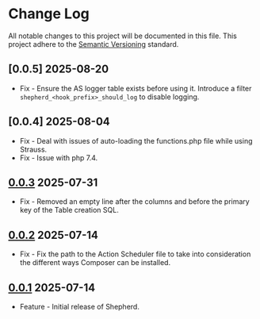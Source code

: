 # Change Log

All notable changes to this project will be documented in this file. This project adhere to the [Semantic Versioning](http://semver.org/) standard.

## [0.0.5] 2025-08-20

* Fix - Ensure the AS logger table exists before using it. Introduce a filter `shepherd_<hook_prefix>_should_log` to disable logging.

## [0.0.4] 2025-08-04

* Fix - Deal with issues of auto-loading the functions.php file while using Strauss.
* Fix - Issue with php 7.4.

[0.0.3]: https://github.com/stellarwp/shepherd/releases/tag/0.0.3

## [0.0.3] 2025-07-31

* Fix - Removed an empty line after the columns and before the primary key of the Table creation SQL.

[0.0.3]: https://github.com/stellarwp/shepherd/releases/tag/0.0.3

## [0.0.2] 2025-07-14

* Fix - Fix the path to the Action Scheduler file to take into consideration the different ways Composer can be installed.

[0.0.2]: https://github.com/stellarwp/shepherd/releases/tag/0.0.2

## [0.0.1] 2025-07-14

* Feature - Initial release of Shepherd.

[0.0.1]: https://github.com/stellarwp/shepherd/releases/tag/0.0.1
